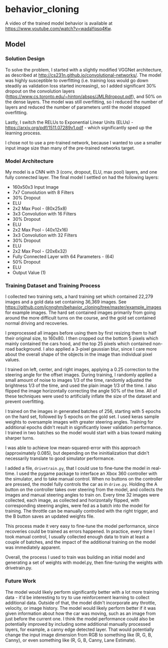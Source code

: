# behavior_cloning

A video of the trained model behavior is available at https://www.youtube.com/watch?v=wadaYqsq4Kw.

## Model

### Solution Design

To solve the problem, I started with a slightly modified VGGNet architecture, as described at http://cs231n.github.io/convolutional-networks/.  The model was highly susceptible to overfitting (i.e. training loss would go down steadily as validation loss started increasing), so I added significant 30% dropout on the convolution layers (https://www.cs.toronto.edu/~hinton/absps/JMLRdropout.pdf), and 50% on the dense layers.  The model was still overfitting, so I reduced the number of layers and reduced the number of parameters until the model stopped overfitting.  

Lastly, I switch the RELUs to Exponential Linear Units (ELUs) - https://arxiv.org/pdf/1511.07289v1.pdf - which significantly sped up the learning process.

I chose not to use a pre-trained network, because I wanted to use a smaller input image size than many of the pre-trained networks target.

### Model Architecture

My model is a CNN with 3 (conv, dropout, ELU, max pool) layers, and one fully connected layer.  The final model I settled on had the following layers:

* 160x50x3 Input Image
* 7x7 Convolution with 8 Filters
* 30% Dropout
* ELU
* 2x2 Max Pool - (80x25x8)
* 3x3 Convolution with 16 Filters
* 30% Dropout
* ELU
* 2x2 Max Pool - (40x12x16)
* 3x3 Convolution with 32 Filters
* 30% Dropout
* ELU
* 2x2 Max Pool - (20x6x32)
* Fully Connected Layer with 64 Parameters - (64)
* 50% Dropout
* ELU
* Output Value (1)

### Training Dataset and Training Process

I collected two training sets, a hard training set which contained 22,279 images and a gold data set containing 36,369 images.  See https://github.com/jcnnghm/behavior_cloning/tree/master/example_images for example images.  The hard set contained images primarily from going around the more difficult turns on the course, and the gold set contained normal driving and recoveries.  

I preprocessed all images before using them by first resizing them to half their original size, to 160x80.  I then cropped out the bottom 5 pixels which mainly contained the cars hood, and the top 25 pixels which contained non-road background.  I also applied a 3-pixel gaussian blur, since I care more about the overall shape of the objects in the image than individual pixel values.

I trained on left, center, and right images, applying a 0.25 correction to the steering angle for the offset images.  During training, I randomly applied a small amount of noise to images 1/3 of the time, randomly adjusted the brightness 1/3 of the time, and used the plain image 1/3 of the time.  I also flipped the image horizontally correcting the angle 50% of the time.  All of these techniques were used to artificially inflate the size of the dataset and prevent overfitting.

I trained on the images in generated batches of 256, starting with 5 epochs on the hard set, followed by 5 epochs on the gold set.  I used keras sample weights to oversample images with greater steering angles.  Training for additional epochs didn't result in significantly lower validation performance.  I trained in two batches so the model would start with a bias toward making sharper turns.

I was able to achieve low mean-squared-error with this approach (approximately 0.085), but depending on the ininitialization that didn't necessarily translate to good simulator performance.

I added a file, `drivetrain.py`, that I could use to fine-tune the model in real-time.  I used the pygame package to interface an Xbox 360 controller with the simulator, and to take manual control.  When no buttons on the controller are pressed, the model fully controls the car as in `drive.py`.  Holding the A button on the controller takes over steering from the model, and collects the images and manual steering angles to train on.  Every time 32 images were collected, each image, as collected and horizontally flipped, with corresponding steering angles, were fed as a batch into the model for training.  The throttle can be manually controlled with the right trigger, and the B button saves an updated weights file.

This process made it very easy to fine-tune the model performance, since recoveries could be trained as errors happened.  In practice, every time I took manual control, I usually collected enough data to train at least a couple of batches, and the impact of the additional training on the model was immediately apparent. 

Overall, the process I used to train was building an initial model and generating a set of weights with model.py, then fine-tuning the weights with drivetrain.py.

### Future Work

The model would likely perform significantly better with a lot more training data - it'd be interesting to try to use reinforcement learning to collect additional data.  Outside of that, the model didn't incorporate any throttle, velocity, or image history.  The model would likely perform better if it was given information about how the car was moving, such as an image from just before the current one.  I think the model performance could also be potentially improved by including some additional manually processed layers, for example, a canny edge detected layer.  That would potentially change the input image dimension from RGB to something like (R, G, B, Canny), or even something like (R, G, B, Canny, Lane Estimate).  
